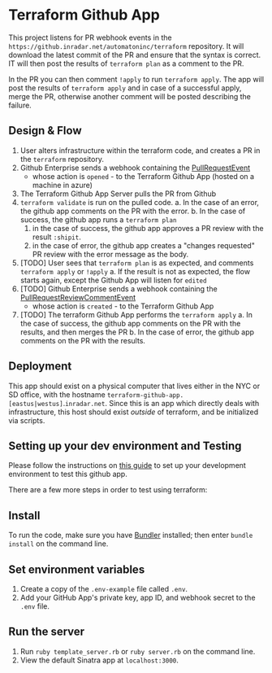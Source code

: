 # Terraform Github App

This project listens for PR webhook events in the `https://github.inradar.net/automatoninc/terraform` repository. 
It will download the latest commit of the PR and ensure that the syntax is correct. IT will then post the results 
of `terraform plan` as a comment to the PR.

In the PR you can then comment `!apply` to run `terraform apply`. The app will post the results of `terraform apply`
and in case of a successful apply, merge the PR, otherwise another comment will be posted describing the failure.

## Design & Flow

1. User alters infrastructure within the terraform code, and creates a PR in the `terraform` repository.
2. Github Enterprise sends a webhook containing the [PullRequestEvent](https://developer.github.com/v3/activity/events/types/#pullrequestevent)
   - whose action is `opened` - to the Terraform Github App (hosted on a machine in azure) 
3. The Terraform Github App Server pulls the PR from Github
4. `terraform validate` is run on the pulled code. 
  a. In the case of an error, the github app comments on the PR with the error.
  b. In the case of success, the github app runs a `terraform plan`
    1. in the case of success, the github app approves a PR review with the result `:shipit`.
    2. in the case of error, the github app creates a "changes requested" PR review with the error message as the body.
5. [TODO] User sees that `terraform plan` is as expected, and comments `terraform apply` or `!apply` 
   a. If the result is not as expected, the flow starts again, except the Github App will listen for `edited`
6. [TODO] Github Enterprise sends a webhook containing the [PullRequestReviewCommentEvent](https://developer.github.com/v3/activity/events/types/#pullrequestreviewcommentevent)
   - whose action is `created` - to the Terraform Github App
7. [TODO] The terraform Github App performs the `terraform apply`
  a. In the case of success, the github app comments on the PR with the results, and then merges the PR
  b. In the case of error, the github app comments on the PR with the results.

## Deployment

This app should exist on a physical computer that lives either in the NYC or SD office, 
with the hostname `terraform-github-app.[eastus|westus]`.`inradar.net`. Since this is an app which directly deals with infrastructure,
this host should exist _outside_ of terraform, and be initialized via scripts.

## Setting up your dev environment and Testing

Please follow the instructions on [this guide](https://developer.github.com/enterprise/2.15/apps/quickstart-guides/setting-up-your-development-environment/)
to set up your development environment to test this github app.

There are a few more steps in order to test using terraform:

<TODO>


## Install

To run the code, make sure you have [Bundler](http://gembundler.com/) installed; then enter `bundle install` on the command line.

## Set environment variables

1. Create a copy of the `.env-example` file called `.env`.
2. Add your GitHub App's private key, app ID, and webhook secret to the `.env` file.

## Run the server

1. Run `ruby template_server.rb` or `ruby server.rb` on the command line.
1. View the default Sinatra app at `localhost:3000`.
